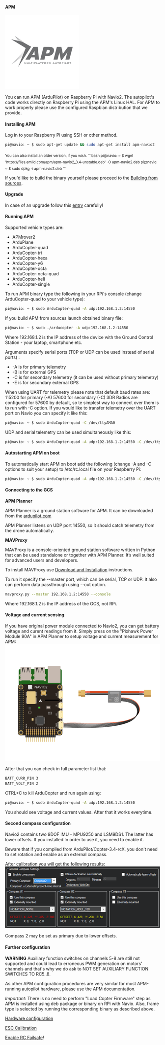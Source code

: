 #### APM

![apm](img/APM.png)

You can run APM (ArduPilot) on Raspberry Pi with Navio2. The autopilot's code works directly on Raspberry Pi using the APM's Linux HAL. For APM to work properly please use the configured Raspbian distribution that we provide.  

#### Installing APM

Log in to your Raspberry Pi using SSH or other method.

```bash
pi@navio: ~ $ sudo apt-get update && sudo apt-get install apm-navio2
```

<sub>
You can also install an older version, if you wish.
```bash
pi@navio: ~ $ wget 'https://files.emlid.com/apm/apm-navio2_3.4-unstable.deb' -O apm-navio2.deb
pi@navio: ~ $ sudo dpkg -i apm-navio2.deb
```
</sub>

If you'd like to build the binary yourself please proceed to the [Building from sources](building-from-sources.md).

#### Upgrade

In case of an upgrade follow this [entry](ardupilot-upgrade.md) carefully! 

#### Running APM

Supported vehicle types are:

* APMrover2
* ArduPlane
* ArduCopter-quad
* ArduCopter-tri
* ArduCopter-hexa
* ArduCopter-y6
* ArduCopter-octa
* ArduCopter-octa-quad
* ArduCopter-heli
* ArduCopter-single

To run APM binary type the following in your RPi's console (change ArduCopter-quad to your vehicle type):

```bash
pi@navio: ~ $ sudo ArduCopter-quad -A udp:192.168.1.2:14550
```
If you build APM from sources launch obtained binary file:
```bash
pi@navio: ~ $ sudo ./arducopter -A udp:192.168.1.2:14550
```

Where 192.168.1.2 is the IP address of the device with the Ground Control Station - your laptop, smartphone etc.

Arguments specify serial ports (TCP or UDP can be used instead of serial ports) :

* -A is for primary telemetry
* -B is for external GPS
* -C is for secondary telemetry (it can be used without primary telemetry)
* -E is for secondary external GPS

When using UART for telemetry please note that default baud rates are:
115200 for primary (-A)
57600 for secondary (-C)
3DR Radios are configured for 57600 by default, so te simplest way to connect over them is to run with -C option.
If you would like to transfer telemetry over the UART port on Navio you can specify it like this:

```bash
pi@navio: ~ $ sudo ArduCopter-quad -C /dev/ttyAMA0
```

UDP and serial telemetry can be used simultaneously like this:

```bash
pi@navio: ~ $ sudo ArduCopter-quad -A udp:192.168.1.2:14550 -C /dev/ttyAMA0
```

#### Autostarting APM on boot

To automatically start APM on boot add the following (change -A and -C options to suit your setup) to /etc/rc.local file on your Raspberry Pi:

```bash
pi@navio: ~ $ sudo ArduCopter-quad -A udp:192.168.1.2:14550 -C /dev/ttyAMA0 > /home/pi/startup_log &
```

#### Connecting to the GCS

**APM Planner**

APM Planner is a ground station software for APM. It can be downloaded from the
[ardupilot.com](http://ardupilot.com/downloads/?category=35)

APM Planner listens on UDP port 14550, so it should catch telemetry from the drone automatically.

**MAVProxy**

MAVProxy is a console-oriented ground station software written in Python that can be used standalone or together with APM Planner. It’s well suited for advanced users and developers.

To install MAVProxy use [Download and Installation](http://dronecode.github.io/MAVProxy/html/getting_started/download_and_installation.html) instructions.


To run it specify the --master port, which can be serial, TCP or UDP. It also can perform data passthrough using --out option.

```bash
mavproxy.py --master 192.168.1.2:14550 --console
```

Where 192.168.1.2 is the IP address of the GCS, not RPi.

#### Voltage and current sensing

If you have original power module connected to Navio2, you can get battery voltage and curent readings from it. Simply press on the "Pixhawk Power Module 90A" in APM Planner to setup voltage and current measurement for APM:
![PM](img/navio2-power-module.png)

After that you can check in full parameter list that:

```bash
BATT_CURR_PIN 3
BATT_VOLT_PIN 2
```

CTRL+C to kill ArduCopter and run again using:

```bash
pi@navio: ~ $ sudo ArduCopter-quad -A udp:192.168.1.2:14550
```

You should see voltage and current values. After that it works everytime.

#### Second compass configuration

Navio2 contains two 9DOF IMU - MPU9250 and LSM9DS1. The latter has lower offsets. If you installed In order to use it, you need to enable it.

Beware that if you compiled from ArduPilot/Copter-3.4-rcX, you don't need to set rotation and enable as an external compass.

After calibration you will get the following results: 
![compass-settings](img/compass-settings.png)

Compass 2 may be set as primary due to lower offsets.
#### Further configuration

**WARNING**
Auxiliary function switches on channels 5-8 are still not supported and could lead to erroneous PWM generation on motors' channels and that's why we do ask to NOT SET AUXILIARY FUNCTION SWITCHES TO RC5..8.

As other APM configuration procedures are very similar for most APM-running autopilot hardware, please use the APM documentation.

*Important*: There is no need to perform "Load Copter Firmware" step as APM is installed using deb package or binary on RPi with Navio. Also, frame type is selected by running the corresponding binary as described above.

[Hardware configuration](http://ardupilot.org/copter/docs/configuring-hardware.html)

[ESC Calibration](http://ardupilot.org/copter/docs/esc-calibration.html)

[Enable RC Failsafe](http://ardupilot.org/copter/docs/radio-failsafe.html)!
